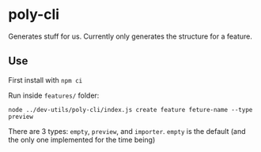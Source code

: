 # poly-cli

Generates stuff for us. Currently only generates the structure for a feature.

## Use

First install with `npm ci`

Run inside `features/` folder:

```shell
node ../dev-utils/poly-cli/index.js create feature feture-name --type preview
```

There are 3 types: `empty`, `preview`, and `importer`. `empty` is the default
(and the only one implemented for the time being)
